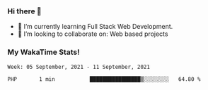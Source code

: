 ### Hi there 👋

- 🌱 I’m currently learning Full Stack Web Development.
- 👯 I’m looking to collaborate on: Web based projects


### My WakaTime Stats!

<!--START_SECTION:waka-->
```text
Week: 05 September, 2021 - 11 September, 2021

PHP       1 min           ████████████████▒░░░░░░░░   64.80 % 
```
<!--END_SECTION:waka-->
